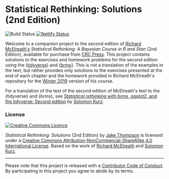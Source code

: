 # Statistical Rethinking: Solutions (2nd Edition)

<!-- badges: start -->
![Build Status](https://github.com/wjakethompson/sr2-solutions/workflows/bookdown/badge.svg)
[![Netlify Status](https://api.netlify.com/api/v1/badges/a5641c13-d838-4313-88e5-17324b486cfd/deploy-status)](https://app.netlify.com/sites/sr2-solutions/deploys)
<!-- badges: end -->

Welcome to a companion project to the second edition of [Richard McElreath's](https://xcelab.net/rm/) *Statistical Rethinking: A Bayesian Course in R and Stan* (2nd Edition), available for purchase from [CRC Press](https://www.routledge.com/Statistical-Rethinking-A-Bayesian-Course-with-Examples-in-R-and-STAN/McElreath/p/book/9780367139919). This project contains solutions to the exercises and homework problems for the second edition using the {[tidyverse](https://tidyverse.tidyverse.org/)} and {[brms](https://paul-buerkner.github.io/brms/)}. This is not a translation of the examples in the text, but rather provides only solutions to the exercises presented at the end of each chapter and the homework provided in Richard McElreath's repository for the [Winter 2019](https://github.com/rmcelreath/statrethinking_winter2019) version of his course.

For a translation of the text of the second edition of McElreath's text to the {tidyverse} and {brms}, see [*Statistical rethinking* with brms, ggplot2, and the tidyverse: Second edition](https://github.com/ASKurz/Statistical_Rethinking_with_brms_ggplot2_and_the_tidyverse_2_ed) by [Solomon Kurz](https://twitter.com/SolomonKurz).

### License

<a rel="license" href="http://creativecommons.org/licenses/by-nc-sa/4.0/"><img alt="Creative Commons Licence" style="border-width:0" src="https://i.creativecommons.org/l/by-nc-sa/4.0/88x31.png" /></a>

*Statistical Rethinking: Solutions* (2nd Edition) by [Jake Thompson](https://wjakethompson.com) is licensed under a <a rel="license" href="http://creativecommons.org/licenses/by-nc-sa/4.0/">Creative Commons Attribution-NonCommercial-ShareAlike 4.0 International License</a>. Based on the work of [Richard McElreath](https://github.com/rmcelreath/statrethinking_winter2019) and [Solomon Kurz](https://github.com/ASKurz/Statistical_Rethinking_with_brms_ggplot2_and_the_tidyverse_2_ed).

---
Please note that this project is released with a [Contributor Code of Conduct](https://github.com/wjakethompson/sr2-solutions/blob/master/CODE_OF_CONDUCT.md). By participating in this project you agree to abide by its terms.

